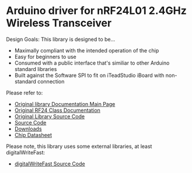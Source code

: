 # Arduino driver for nRF24L01 2.4GHz Wireless Transceiver

Design Goals: This library is designed to be...

* Maximally compliant with the intended operation of the chip
* Easy for beginners to use
* Consumed with a public interface that's similiar to other Arduino standard libraries
* Built against the Software SPI to fit on iTeadStudio iBoard with non-standard connection 

Please refer to:

* [Original library Documentation Main Page](http://maniacbug.github.com/RF24)
* [Original RF24 Class Documentation](http://maniacbug.github.com/RF24/classRF24.html)
* [Original Library Source Code](https://github.com/maniacbug/RF24)
* [Source Code](https://github.com/andykarpov/iBoardRF24)
* [Downloads](https://github.com/andykarpov/iBoardRF24/archives/master)
* [Chip Datasheet](http://www.nordicsemi.com/files/Product/data_sheet/nRF24L01_Product_Specification_v2_0.pdf)

Please note, this library uses some external libraries, at least digitalWriteFast:
* [digitalWriteFast Source Code](http://code.google.com/p/digitalwritefast/)

